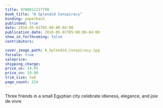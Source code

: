 ```yaml
---
title: 9780811217798
book_title: "A Splendid Conspiracy"
binding: paperback
published: true
date: 2010-05-01T05:00:00-04:00
publication_date: 2010-05-01T05:00:00-04:00
show_in_forthcoming: false
contributors:

cover_image_path: A_Splendid_Conspiracy.jpg
forsale: true
saleprice:
shipping_charge:
price_us: 14.95
price_cn: 19.00
trim_size: 5x8
page_count: 224
---
```

Three friends in a small Egyptian city celebrate idleness, elegance, and joie de vivre

